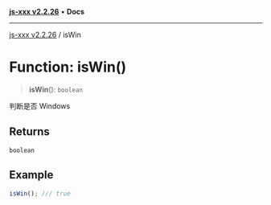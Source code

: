 [**js-xxx v2.2.26**](../README.md) • **Docs**

***

[js-xxx v2.2.26](../README.md) / isWin

# Function: isWin()

> **isWin**(): `boolean`

判断是否 Windows

## Returns

`boolean`

## Example

```ts
isWin(); /// true
```
